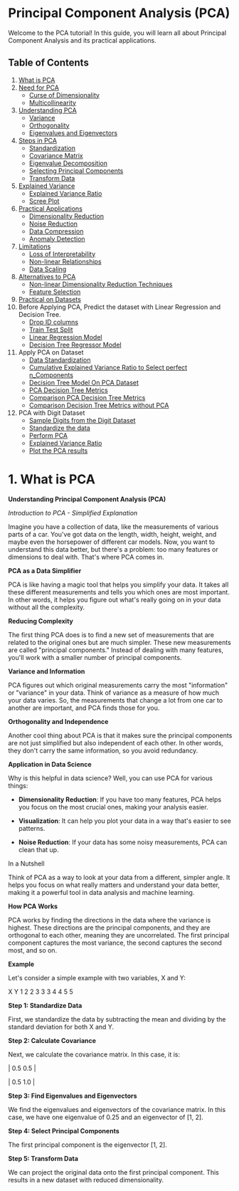 # Principal Component Analysis (PCA)

Welcome to the PCA tutorial! In this guide, you will learn all about Principal Component Analysis and its practical applications.

## Table of Contents
1. [What is PCA](#What_is_PCA)
2. [Need for PCA](#need-for-pca)
    - [Curse of Dimensionality](#curse-of-dimensionality)
    - [Multicollinearity](#multicollinearity)
3. [Understanding PCA](#understanding-pca)
    - [Variance](#variance)
    - [Orthogonality](#orthogonality)
    - [Eigenvalues and Eigenvectors](#eigenvalues-and-eigenvectors)
4. [Steps in PCA](#steps-in-pca)
    - [Standardization](#standardization)
    - [Covariance Matrix](#covariance-matrix)
    - [Eigenvalue Decomposition](#eigenvalue-decomposition)
    - [Selecting Principal Components](#selecting-principal-components)
    - [Transform Data](#transform-data)
5. [Explained Variance](#explained-variance)
    - [Explained Variance Ratio](#explained-variance-ratio)
    - [Scree Plot](#scree-plot)
6. [Practical Applications](#practical-applications)
    - [Dimensionality Reduction](#dimensionality-reduction)
    - [Noise Reduction](#noise-reduction)
    - [Data Compression](#data-compression)
    - [Anomaly Detection](#anomaly-detection)
7. [Limitations](#limitations)
    - [Loss of Interpretability](#loss-of-interpretability)
    - [Non-linear Relationships](#non-linear-relationships)
    - [Data Scaling](#data-scaling)
8. [Alternatives to PCA](#alternatives-to-pca)
    - [Non-linear Dimensionality Reduction Techniques](#non-linear-dimensionality-reduction-techniques)
    - [Feature Selection](#feature-selection)
9. [Practical on Datasets](#Practical-on-Datasets)
10. Before Applying PCA, Predict the dataset with Linear Regression and Decision Tree.
    - [Drop ID columns](#drop-id-columns)
    - [Train Test Split](#train-test-split)
    - [Linear Regression Model](#linear-regression-model)
    - [Decision Tree Regressor Model](#decision-tree-regressor-model)
11. Apply PCA on Dataset
    - [Data Standardization](#data-standardization)
    - [Cumulative Explained Variance Ratio to Select perfect n_Components](#cumulative-explained-variance-ratio-to-select-perfect-n-components)
    - [Decision Tree Model On PCA Dataset](#decision-tree-model-on-pca-dataset)
    - [PCA Decision Tree Metrics](#pca-decision-tree-metrics)
    - [Comparison PCA Decision Tree Metrics](#comparison-pca-decision-tree-metrics)
    - [Comparison Decision Tree Metrics without PCA](#comparison-decision-tree-metrics-without-pca)
12. PCA with Digit Dataset
    - [Sample Digits from the Digit Dataset](#sample-digits-from-the-digit-dataset)
    - [Standardize the data](#standardize-the-data)
    - [Perform PCA](#perform-pca)
    - [Explained Variance Ratio](#explained-variance-ratio)
    - [Plot the PCA results](#plot-the-pca-results)

# 1. What is PCA

**Understanding Principal Component Analysis (PCA)**

*Introduction to PCA - Simplified Explanation*

Imagine you have a collection of data, like the measurements of various parts of a car. You've got data on the length, width, height, weight, and maybe even the horsepower of different car models. Now, you want to understand this data better, but there's a problem: too many features or dimensions to deal with. That's where PCA comes in.

**PCA as a Data Simplifier**

PCA is like having a magic tool that helps you simplify your data. It takes all these different measurements and tells you which ones are most important. In other words, it helps you figure out what's really going on in your data without all the complexity.

**Reducing Complexity**

The first thing PCA does is to find a new set of measurements that are related to the original ones but are much simpler. These new measurements are called "principal components." Instead of dealing with many features, you'll work with a smaller number of principal components.

**Variance and Information**

PCA figures out which original measurements carry the most "information" or "variance" in your data. Think of variance as a measure of how much your data varies. So, the measurements that change a lot from one car to another are important, and PCA finds those for you.

**Orthogonality and Independence**

Another cool thing about PCA is that it makes sure the principal components are not just simplified but also independent of each other. In other words, they don't carry the same information, so you avoid redundancy.

**Application in Data Science**

Why is this helpful in data science? Well, you can use PCA for various things:

- **Dimensionality Reduction**: If you have too many features, PCA helps you focus on the most crucial ones, making your analysis easier.

- **Visualization**: It can help you plot your data in a way that's easier to see patterns.

- **Noise Reduction**: If your data has some noisy measurements, PCA can clean that up.

In a Nutshell

Think of PCA as a way to look at your data from a different, simpler angle. It helps you focus on what really matters and understand your data better, making it a powerful tool in data analysis and machine learning.

**How PCA Works**

PCA works by finding the directions in the data where the variance is highest. These directions are the principal components, and they are orthogonal to each other, meaning they are uncorrelated. The first principal component captures the most variance, the second captures the second most, and so on.

**Example**

Let's consider a simple example with two variables, X and Y:

X Y
1 2
2 3
3 3
4 4
5 5



**Step 1: Standardize Data**

First, we standardize the data by subtracting the mean and dividing by the standard deviation for both X and Y.

**Step 2: Calculate Covariance**

Next, we calculate the covariance matrix. In this case, it is:

| 0.5 0.5 |

| 0.5 1.0 |



**Step 3: Find Eigenvalues and Eigenvectors**

We find the eigenvalues and eigenvectors of the covariance matrix. In this case, we have one eigenvalue of 0.25 and an eigenvector of [1, 2].

**Step 4: Select Principal Components**

The first principal component is the eigenvector [1, 2].

**Step 5: Transform Data**

We can project the original data onto the first principal component. This results in a new dataset with reduced dimensionality.




